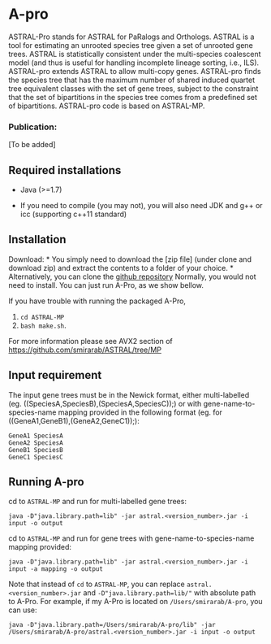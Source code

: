 # A-pro
ASTRAL-Pro stands for ASTRAL for PaRalogs and Orthologs. ASTRAL is a tool for estimating an unrooted species tree given a set of unrooted gene trees. ASTRAL is statistically consistent under the multi-species coalescent model (and thus is useful for handling incomplete lineage sorting, i.e., ILS). ASTRAL-pro extends ASTRAL to allow multi-copy genes. ASTRAL-pro finds the species tree that has the maximum number of shared induced quartet tree equivalent classes with the set of gene trees, subject to the constraint that the set of bipartitions in the species tree comes from a predefined set of bipartitions. ASTRAL-pro code is based on ASTRAL-MP.

### Publication:

[To be added]

## Required installations
- Java (>=1.7)

- If you need to compile (you may not), you will also need JDK and g++ or icc (supporting c++11 standard)

## Installation 

Download:
    * You simply need to download the [zip file] (under clone and download zip) and extract the contents to a folder of your choice. 
    * Alternatively, you can clone the [github repository](https://github.com/chaoszhang/A-pro)
Normally, you would not need to install. You can just run A-Pro, as we show bellow.

If you have trouble with running the packaged A-Pro, 

1. `cd ASTRAL-MP`
2. `bash make.sh`. 

For more information please see AVX2 section of https://github.com/smirarab/ASTRAL/tree/MP

## Input requirement
The input gene trees must be in the Newick format, either multi-labelled (eg. ((SpeciesA,SpeciesB),(SpeciesA,SpeciesC));) or with gene-name-to-species-name mapping provided in the following format (eg. for ((GeneA1,GeneB1),(GeneA2,GeneC1));):
```
GeneA1 SpeciesA
GeneA2 SpeciesA
GeneB1 SpeciesB
GeneC1 SpeciesC
```

## Running A-pro
cd to `ASTRAL-MP` and run for multi-labelled gene trees:
```
java -D"java.library.path=lib" -jar astral.<version_number>.jar -i input -o output
```
cd to `ASTRAL-MP` and run for gene trees with gene-name-to-species-name mapping provided:
```
java -D"java.library.path=lib" -jar astral.<version_number>.jar -i input -a mapping -o output
```
Note that instead of `cd` to `ASTRAL-MP`, you can replace `astral.<version_number>.jar` and `-D"java.library.path=lib/"` with absolute path to A-Pro. For example, if my A-Pro is located on `/Users/smirarab/A-pro`, you can use:

```
java -D"java.library.path=/Users/smirarab/A-pro/lib" -jar /Users/smirarab/A-pro/astral.<version_number>.jar -i input -o output
```
